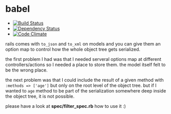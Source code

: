 # babel #

* [![Build Status](https://secure.travis-ci.org/mkristian/babel.png)](http://travis-ci.org/mkristian/babel) 
* [![Dependency Status](https://gemnasium.com/mkristian/ixtlan-babel.png)](https://gemnasium.com/mkristian/ixtlan-babel)
* [![Code Climate](https://codeclimate.com/badge.png)](https://codeclimate.com/github/mkristian/ixtlan-babel)

rails comes with `to_json` and `to_xml` on models and you can give them an option map to control how the whole object tree gets serialized.

the first problem I had was that I needed serveral options map at different controllers/actions so I needed a place to store them. the model itself felt to be the wrong place.

the next problem was that I could include the result of a given method with `:methods => ['age']` but only on the root level of the object tree. but if I wanted to `age` method to be part of the serialization somewhere deep inside the object tree, it is not possible.

please have a look at **spec/filter_spec.rb** how to use it :)
